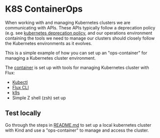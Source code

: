 # K8S ContainerOps

When working with and managing Kubernetes clusters we are communicating with APIs. These APIs typically follow a deprecation policy (e.g. see [kubernetes deprecation policy](https://kubernetes.io/docs/reference/using-api/deprecation-policy/), and our operations environment containing the tools we need to manage our clusters should closely follow the Kubernetes environments as it evolves.

This is a simple example of how you can set up an "ops-container" for managing a Kubernetes cluster environment.

The [container](./connect/Dockerfile) is set up with tools for managing Kubernetes cluster with Flux:

- [Kubectl](https://kubernetes.io/docs/tasks/tools/#kubectl)
- [Flux CLI](https://fluxcd.io/flux/cmd/)
- [k9s](https://k9scli.io/)
- Simple Z shell (zsh) set up 

## Test locally

Go through the steps in [README.md](./connect/README.md) to set up a local kubernetes cluster with Kind and use a "ops-container" to manage and access the cluster.